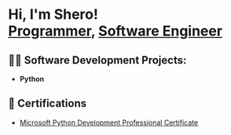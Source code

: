 <h1>Hi, I'm Shero! <br/><a href="https://github.com/sherobaig">Programmer</a>, <a href="https://www.linkedin.com/in/shero-baig/">Software Engineer</a>

<h2>👨‍💻 Software Development Projects:</h2>

- <b>Python</b>
  

<h2>📄 Certifications</h2>

- [Microsoft Python Development Professional Certificate](https://www.coursera.org/professional-certificates/microsoft-python-developer)

<!--
**joshmadakor1/joshmadakor1** is a ✨ _special_ ✨ repository because its `README.md` (this file) appears on your GitHub profile.

Here are some ideas to get you started:

- 🔭 I’m currently working on ...
- 🌱 I’m currently learning ...
- 👯 I’m looking to collaborate on ...
- 🤔 I’m looking for help with ...
- 💬 Ask me about ...
- 📫 How to reach me: ...
- 😄 Pronouns: ...
- ⚡ Fun fact: ...
-->
